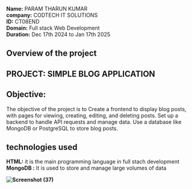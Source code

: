 **Name:** PARAM THARUN KUMAR<br>
**company:** CODTECH IT SOLUTIONS<br>
**ID:** CT08END<br>
**Domain:** Full stack Web Development<br>
**Duration:** Dec 17th 2024 to Jan 17th 2025<br>
## Overview of the project
## PROJECT: SIMPLE BLOG APPLICATION
## Objective: 
 The objective of the project is to Create a frontend to display blog posts, with pages for viewing,
creating, editing, and deleting posts. Set up a backend to
handle API requests and manage data. Use a database like
MongoDB or PostgreSQL to store blog posts.
## technologies used
**HTML:** it is the main programming language in full stach development <br>
**MongoDB :** It is used to store and manage large volumes of data<br>

**![Screenshot (37)](https://github.com/user-attachments/assets/51bb11f1-4225-4a4d-94bb-ae97073cede0)**
